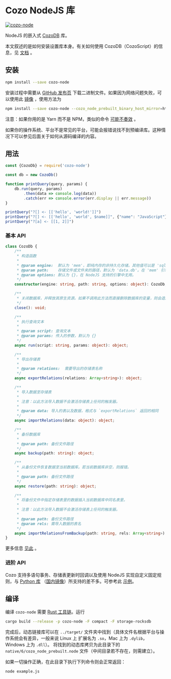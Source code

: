 # Cozo NodeJS 库

[![cozo-node](https://img.shields.io/npm/v/cozo-node)](https://www.npmjs.com/package/cozo-node)

NodeJS 的嵌入式 [CozoDB](https://www.cozodb.org) 库。

本文叙述的是如何安装设置库本身。有关如何使用 CozoDB（CozoScript）的信息，见 [文档](https://docs.cozodb.org/zh_CN/latest/index.html) 。

## 安装

```bash
npm install --save cozo-node
```

安装过程中需要从 [GitHub 发布页](https://github.com/cozodb/cozo-lib-nodejs/releases/) 下载二进制文件。如果因为网络问题失败，可以使用此 [镜像](https://github.com/cozodb/cozo-lib-nodejs/releases/) ，使用方法为

```bash
npm install --save cozo-node --cozo_node_prebuilt_binary_host_mirror=https://gitee.com/cozodb/cozo-lib-nodejs/releases/download/
```

注意：如果你用的是 Yarn 而不是 NPM，类似的命令 [可能不奏效](https://github.com/mapbox/node-pre-gyp/issues/514) 。

如果你的操作系统、平台不是常见的平台，可能会报错说找不到预编译库。这种情况下可以参见后面关于如何从源码编译的内容。

## 用法

```javascript
const {CozoDb} = require('cozo-node')

const db = new CozoDb()

function printQuery(query, params) {
    db.run(query, params)
        .then(data => console.log(data))
        .catch(err => console.error(err.display || err.message))
}

printQuery("?[] <- [['hello', 'world!']]")
printQuery("?[] <- [['hello', 'world', $name]]", {"name": "JavaScript"})
printQuery("?[a] <- [[1, 2]]")
```

### 基本 API

```ts
class CozoDb {
    /**
     * 构造函数
     * 
     * @param engine:  默认为 'mem'，即纯内存的非持久化存储。其他值可以是 'sqlite'、'rocksdb' 等
     * @param path:    存储文件或文件夹的路径，默认为 'data.db'。在 'mem' 引擎下无用。
     * @param options: 默认为 {}，在 NodeJS 支持的引擎中无用。
     */
    constructor(engine: string, path: string, options: object): CozoDb;

    /**
     * 关闭数据库，并释放其原生资源。如果不调用此方法而直接删除数据库的变量，则会造成原生资源泄漏。
     */
    close(): void;

    /**
     * 执行查询文本
     * 
     * @param script: 查询文本
     * @param params: 传入的参数，默认为 {}
     */
    async run(script: string, params: object): object;

    /**
     * 导出存储表
     * 
     * @param relations:  需要导出的存储表名称
     */
    async exportRelations(relations: Array<string>): object;

    /**
     * 导入数据至存储表
     * 
     * 注意：以此方法导入数据不会激活存储表上任何的触发器。
     * 
     * @param data: 导入的表以及数据，格式与 `exportRelations` 返回的相同
     */
    async importRelations(data: object): object;

    /**
     * 备份数据库
     * 
     * @param path: 备份文件路径
     */
    async backup(path: string): object;

    /**
     * 从备份文件恢复数据至当前数据库。若当前数据库非空，则报错。
     * 
     * @param path: 备份文件路径
     */
    async restore(path: string): object;

    /**
     * 将备份文件中指定存储表里的数据插入当前数据库中同名表里。
     *
     * 注意：以此方法导入数据不会激活存储表上任何的触发器。
     *
     * @param path: 备份文件路径
     * @param rels: 需导入数据的表名
     */
    async importRelationsFromBackup(path: string, rels: Array<string>): object;
}
```

更多信息 [见此](https://docs.cozodb.org/zh_CN/latest/nonscript.html) 。

### 进阶 API

Cozo 支持多语句事务、存储表更新时回调以及使用 NodeJS 实现自定义固定规则，与 [Python 库](https://github.com/cozodb/pycozo) （[国内镜像](https://gitee.com/cozodb/pycozo)）所支持的差不多。可参考此 [示例](./example.js)。

## 编译

编译 `cozo-node` 需要 [Rust 工具链](https://rustup.rs)。运行

```bash
cargo build --release -p cozo-node -F compact -F storage-rocksdb
```

完成后，动态链接库可以在 `../target/` 文件夹中找到（具体文件名根据平台与操作系统会有差异，一般来说 Linux 上 扩展名为 `.so`，Mac 上为 `.dylib`，Windows 上为 `.dll`）。
将找到的动态库拷贝为此目录下的 `native/6/cozo_node_prebuilt.node` 文件（中间目录若不存在，则需建立）。

如果一切操作正确，在此目录下执行下列命令则会正常返回：

```bash
node example.js
```